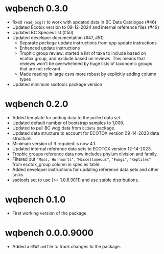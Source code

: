 <!-- NEWS.md is maintained by https://fledge.cynkra.com, contributors should not edit this file -->

# wqbench 0.3.0

- fixed `read_bcg()` to work with updated data in BC Data Catalogue (#46)
- Updated Ecotox version to 09-12-2024 and internal reference files (#49)
- Updated BC Species list (#50)
- Updated developer documentation (#47, #51)
  - Separate _package_ update instructions from _app_ update instructions
  - Enhanced update instructions
  - Trophic group review: started a list of taxa to include based on ecotox group, and exclude based on reviews. This means that reviews won't be overwhelmed by huge lists of taxonomic groups that are not relevant.
  - Made reading in large csvs more robust by explicitly adding column types
- Updated minimum ssdtools package version

# wqbench 0.2.0

- Added template for adding data to the pulled data set.
- Updated default number of bootstrap samples to 1,000.
- Updated to pull BC wqg data from `bcdata` package.
- Updated data structure to account for ECOTOX version 09-14-2023 data structure.
- Minimum version of R required is now 4.1.
- Updated internal reference data sets to ECOTOX version 12-14-2023.
- Trophic groups reference data now includes phylum division and family.
- Filtered out `"Moss, Hornworts"`, `"Miscellaneous"`, `"Fungi"`, `"Reptiles"` from ecotox_group column in species table.
- Added developer instructions for updating reference data sets and other tasks.
- ssdtools set to use (>= 1.0.6.9011) and use stable distributions.

# wqbench 0.1.0

- First working version of the package.


# wqbench 0.0.0.9000

- Added a `NEWS.md` file to track changes to the package.

